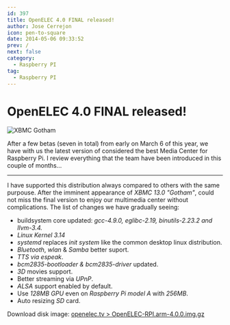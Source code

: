 ```yaml
---
id: 397
title: OpenELEC 4.0 FINAL released!
author: Jose Cerrejon
icon: pen-to-square
date: 2014-05-06 09:33:52
prev: /
next: false
category:
  - Raspberry PI
tag:
  - Raspberry PI
---
```


# OpenELEC 4.0 FINAL released!

![XBMC Gotham](/images/2014/05/xbmc_gotham.jpg)

After a few betas (seven in total) from early on March 6 of this year, we have with us the latest version of considered the best Media Center for Raspberry Pi. I review everything that the team have been introduced in this couple of months... 

- - -
I have supported this distribution always compared to others with the same purpouse. After the imminent appearance of *XBMC 13.0 "Gotham"*, could not miss the final version to enjoy our multimedia center without complications. The list of changes we have gradually seeing:

* buildsystem core updated: *gcc-4.9.0, eglibc-2.19, binutils-2.23.2 and llvm-3.4.*
* *Linux Kernel 3.14*
* *systemd* replaces *init system* like the common desktop linux distribution.
* *Bluetooth*, *wlan* & *Samba* better suport.
* *TTS via espeak*.
* *bcm2835-bootloader & bcm2835-driver* updated.
* *3D* movies support.
* Better streaming via *UPnP*.
* *ALSA* support enabled by default.
* Use *128MB GPU* even on *Raspberry Pi model A* with *256MB*.
* Auto resizing *SD* card.

Download disk image: [openelec.tv > OpenELEC-RPI.arm-4.0.0.img.gz](http://openelec.tv/get-openelec/finish/10-raspberry-pi-builds/315-diskimage-openelec-stable-raspberry-pi-arm)